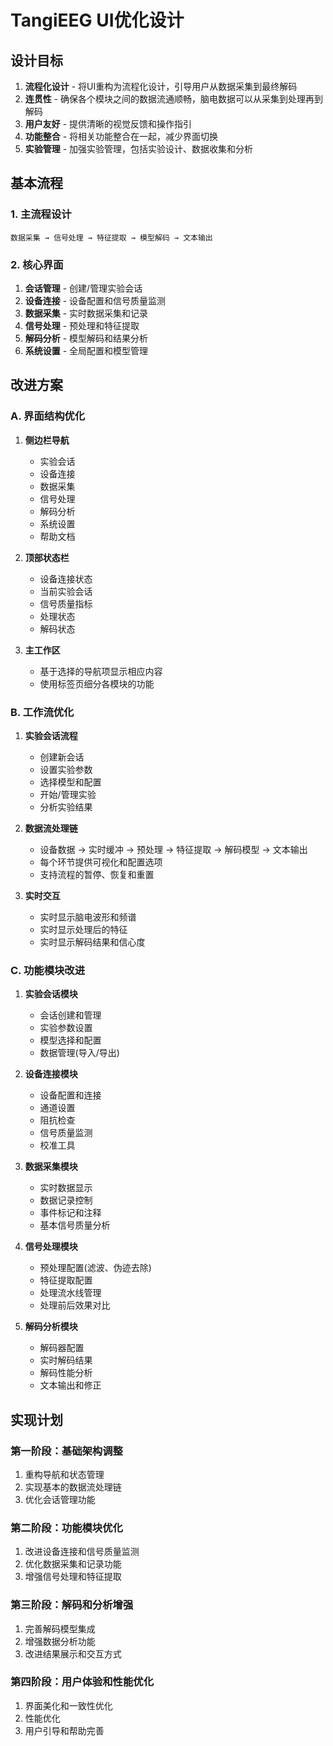 # TangiEEG UI优化设计

## 设计目标

1. **流程化设计** - 将UI重构为流程化设计，引导用户从数据采集到最终解码
2. **连贯性** - 确保各个模块之间的数据流通顺畅，脑电数据可以从采集到处理再到解码
3. **用户友好** - 提供清晰的视觉反馈和操作指引
4. **功能整合** - 将相关功能整合在一起，减少界面切换
5. **实验管理** - 加强实验管理，包括实验设计、数据收集和分析

## 基本流程

### 1. 主流程设计
```
数据采集 → 信号处理 → 特征提取 → 模型解码 → 文本输出
```

### 2. 核心界面
1. **会话管理** - 创建/管理实验会话
2. **设备连接** - 设备配置和信号质量监测
3. **数据采集** - 实时数据采集和记录
4. **信号处理** - 预处理和特征提取
5. **解码分析** - 模型解码和结果分析
6. **系统设置** - 全局配置和模型管理

## 改进方案

### A. 界面结构优化

1. **侧边栏导航**
   - 实验会话
   - 设备连接
   - 数据采集
   - 信号处理
   - 解码分析
   - 系统设置
   - 帮助文档

2. **顶部状态栏**
   - 设备连接状态
   - 当前实验会话
   - 信号质量指标
   - 处理状态
   - 解码状态

3. **主工作区**
   - 基于选择的导航项显示相应内容
   - 使用标签页细分各模块的功能

### B. 工作流优化

1. **实验会话流程**
   - 创建新会话
   - 设置实验参数
   - 选择模型和配置
   - 开始/管理实验
   - 分析实验结果

2. **数据流处理链**
   - 设备数据 → 实时缓冲 → 预处理 → 特征提取 → 解码模型 → 文本输出
   - 每个环节提供可视化和配置选项
   - 支持流程的暂停、恢复和重置

3. **实时交互**
   - 实时显示脑电波形和频谱
   - 实时显示处理后的特征
   - 实时显示解码结果和信心度

### C. 功能模块改进

1. **实验会话模块**
   - 会话创建和管理
   - 实验参数设置
   - 模型选择和配置
   - 数据管理(导入/导出)

2. **设备连接模块**
   - 设备配置和连接
   - 通道设置
   - 阻抗检查
   - 信号质量监测
   - 校准工具

3. **数据采集模块**
   - 实时数据显示
   - 数据记录控制
   - 事件标记和注释
   - 基本信号质量分析

4. **信号处理模块**
   - 预处理配置(滤波、伪迹去除)
   - 特征提取配置
   - 处理流水线管理
   - 处理前后效果对比

5. **解码分析模块**
   - 解码器配置
   - 实时解码结果
   - 解码性能分析
   - 文本输出和修正

## 实现计划

### 第一阶段：基础架构调整
1. 重构导航和状态管理
2. 实现基本的数据流处理链
3. 优化会话管理功能

### 第二阶段：功能模块优化
1. 改进设备连接和信号质量监测
2. 优化数据采集和记录功能
3. 增强信号处理和特征提取

### 第三阶段：解码和分析增强
1. 完善解码模型集成
2. 增强数据分析功能
3. 改进结果展示和交互方式

### 第四阶段：用户体验和性能优化
1. 界面美化和一致性优化
2. 性能优化
3. 用户引导和帮助完善 